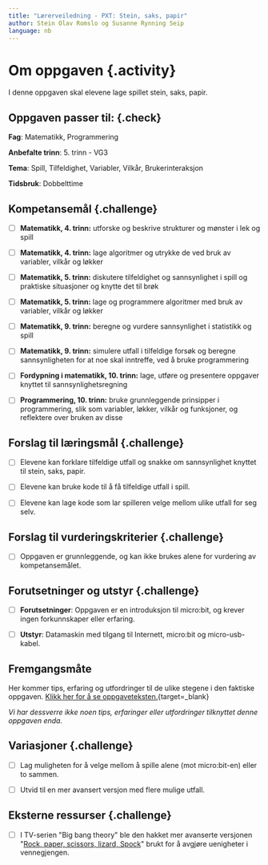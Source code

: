 ```yaml
---
title: "Lærerveiledning - PXT: Stein, saks, papir"
author: Stein Olav Romslo og Susanne Rynning Seip
language: nb
---
```



# Om oppgaven {.activity}

I denne oppgaven skal elevene lage spillet stein, saks, papir.

## Oppgaven passer til: {.check}

__Fag__: Matematikk, Programmering

__Anbefalte trinn__: 5. trinn - VG3

__Tema__: Spill, Tilfeldighet, Variabler, Vilkår, Brukerinteraksjon

__Tidsbruk__: Dobbelttime

## Kompetansemål {.challenge}

- [ ] __Matematikk, 4. trinn:__ utforske og beskrive strukturer og mønster i lek og spill

- [ ] __Matematikk, 4. trinn:__ lage algoritmer og utrykke de ved bruk av variabler, vilkår og løkker

- [ ] __Matematikk, 5. trinn:__ diskutere tilfeldighet og sannsynlighet i spill og praktiske situasjoner og knytte det til brøk

- [ ] __Matematikk, 5. trinn:__ lage og programmere algoritmer med bruk av variabler, vilkår og løkker

- [ ] __Matematikk, 9. trinn:__ beregne og vurdere sannsynlighet i statistikk og spill

- [ ] __Matematikk, 9. trinn:__ simulere utfall i tilfeldige forsøk og beregne sannsynligheten for at noe skal inntreffe, ved å bruke programmering

- [ ] __Fordypning i matematikk, 10. trinn:__ lage, utføre og presentere oppgaver knyttet til sannsynlighetsregning

- [ ] __Programmering, 10. trinn:__ bruke grunnleggende prinsipper i programmering, slik som variabler, løkker, vilkår og funksjoner, og reflektere over bruken av disse

## Forslag til læringsmål {.challenge}

- [ ] Elevene kan forklare tilfeldige utfall og snakke om sannsynlighet knyttet
  til stein, saks, papir.

- [ ] Elevene kan bruke kode til å få tilfeldige utfall i spill.

- [ ] Elevene kan lage kode som lar spilleren velge mellom ulike utfall for seg
  selv.

## Forslag til vurderingskriterier {.challenge}

- [ ] Oppgaven er grunnleggende, og kan ikke brukes alene for vurdering av
  kompetansemålet.

## Forutsetninger og utstyr {.challenge}

- [ ] __Forutsetninger__: Oppgaven er en introduksjon til micro:bit, og krever
  ingen forkunnskaper eller erfaring.

- [ ] __Utstyr__: Datamaskin med tilgang til Internett, micro:bit og
  micro-usb-kabel.

## Fremgangsmåte

Her kommer tips, erfaring og utfordringer til de ulike stegene i den faktiske
oppgaven. [Klikk her for å se
oppgaveteksten.](../pxt_stein_saks_papir/stein_saks_papir.html){target=_blank}

_Vi har dessverre ikke noen tips, erfaringer eller utfordringer tilknyttet denne
oppgaven enda._

## Variasjoner {.challenge}

- [ ] Lag muligheten for å velge mellom å spille alene (mot micro:bit-en) eller
  to sammen.

- [ ] Utvid til en mer avansert versjon med flere mulige utfall.

## Eksterne ressurser {.challenge}

- [ ] I TV-serien "Big bang theory" ble den hakket mer avanserte versjonen
  "[Rock, paper, scissors, lizard,
  Spock](https://www.youtube.com/watch?v=x5Q6-wMx-K8)" brukt for å avgjøre
  uenigheter i vennegjengen.

